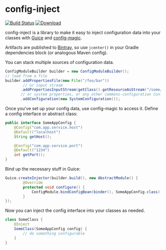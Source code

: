 config-inject
===========

[![Build Status](https://semaphoreci.com/api/v1/marshallpierce/config-inject/branches/master/shields_badge.svg)](https://semaphoreci.com/marshallpierce/config-inject)
 [ ![Download](https://api.bintray.com/packages/marshallpierce/maven/com.palominolabs.config%3Aconfig-inject/images/download.svg) ](https://bintray.com/marshallpierce/maven/com.palominolabs.config%3Aconfig-inject/_latestVersion) 

config-inject is a library to make it easy to inject configuration data into your classes with [Guice](http://code.google.com/p/google-guice/)
 and [config-magic](https://github.com/brianm/config-magic/).

Artifacts are published to [Bintray](https://bintray.com/marshallpierce/maven/com.palominolabs.config%3Aconfig-inject/view), so use `jcenter()` in your Gradle dependencies block (or analogous Maven config).

You can stack multiple sources of configuration data.

```java
ConfigModuleBuilder builder = new ConfigModuleBuilder();
// load from a file
builder.addPropertiesFile(new File("/foo/bar"))
        // or input stream
       .addPropertiesInputStream(getClass().getResourceAsStream("/some/other/config")
       // or system properties, or any other commons-configuration Configuration
       .addConfiguration(new SystemConfiguration());
```

Once you've set up your config data, use config-magic to access it. Define a config interface or abstract class:

```java
public interface SomeAppConfig {
    @Config("com.app.service.host")
    @Default("localhost")
    String getHost();

    @Config("com.app.service.port")
    @Default("1234")
    int getPort();
}
```

Bind up the necessary stuff in Guice:
```java
Guice.createInjector(builder.build(), new AbstractModule() {
        @Override
        protected void configure() {
            ConfigModule.bindConfigBean(binder(), SomeAppConfig.class);
        }
});
```

Now you can inject the config interface into your classes as needed.

```java
class SomeClass {
    @Inject
    SomeClass(SomeAppConfig config) {
        // do something configurable
    }
}
```
